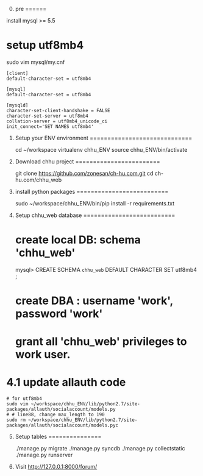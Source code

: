 0. pre
======

install mysql >= 5.5

# setup utf8mb4
sudo vim mysql/my.cnf

    [client]
    default-character-set = utf8mb4

    [mysql]
    default-character-set = utf8mb4

    [mysqld]
    character-set-client-handshake = FALSE
    character-set-server = utf8mb4
    collation-server = utf8mb4_unicode_ci
    init_connect='SET NAMES utf8mb4'


1. Setup your ENV environment
=============================

    cd ~/workspace
    virtualenv chhu_ENV
    source chhu_ENV/bin/activate


2. Download chhu project
========================

    git clone https://github.com/zonesan/ch-hu.com.git
    cd ch-hu.com/chhu_web


3. install python packages
==========================

    sudo ~/workspace/chhu_ENV/bin/pip install -r requirements.txt


4. Setup chhu_web database
==========================

    # create local DB: schema 'chhu_web'
    mysql> CREATE SCHEMA `chhu_web` DEFAULT CHARACTER SET utf8mb4 ;
    # create DBA : username 'work', password 'work'
    # grant all 'chhu_web' privileges to work user.


4.1 update allauth code
=======================

    # for utf8mb4
    sudo vim ~/workspace/chhu_ENV/lib/python2.7/site-packages/allauth/socialaccount/models.py
    # # line88, change max_length to 190
    sudo rm ~/workspace/chhu_ENV/lib/python2.7/site-packages/allauth/socialaccount/models.pyc


5. Setup tables
===============

    ./manage.py migrate
    ./manage.py syncdb
    ./manage.py collectstatic
    ./manage.py runserver

6. Visit
    http://127.0.0.1:8000/forum/
